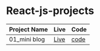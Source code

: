 # React-js-projects

Project Name | Live | Code
------------ | ------------- | -------------
01_mini blog  | <a href= "https://abhishek-12blogger.netlify.app/">Live </a> | <a href="https://github.com/abhisheks-12/React-js-projects/tree/master/mini-blog">code</a>
